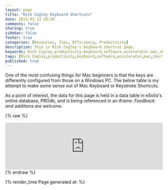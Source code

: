 ```yaml
---
layout: page
title: "Rick Cogley Keyboard Shortcuts"
date: 2013-01-13 20:59
comments: false
sharing: true
sidebar: false
footer: true
categories: [Resources, Tips, Efficiency, Productivity]
description: This is Rick Cogley's keyboard shortcut page.
keywords: Rick Cogley,productivity,keyboard,software,accelerator,mac,shortcut,keystrokes 
tags: [Rick Cogley,productivity,keyboard,software,accelerator,mac,shortcut,keystrokes]
published: true
---
```

One of the most confusing things for Mac beginners is that the keys are differently configured from those on a Windows PC. The below table is my attempt to make some sense out of Mac Keyboard or Keystroke Shortcuts. 

As a point of interest, the data for this page is held in a data table in eSolia's online database, PROdb, and is being referenced in an iframe. _Feedback and additions are welcome._ 

{% raw %} 
<iframe width='100%' frameborder='0' allowtransparency='true' scrolling='no' src='https://pro.dbflex.net/secure/embedded/db/15331/view.aspx?id=983275'></iframe>
{% endraw %}

{% render_time Page generated at: %}